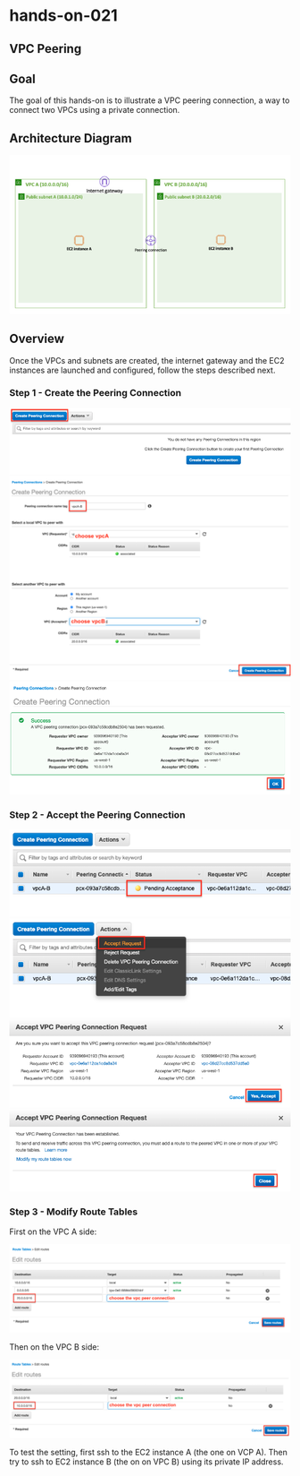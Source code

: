 # hands-on-021

## VPC Peering


## Goal

The goal of this hands-on is to illustrate a VPC peering connection, a way to connect two VPCs using a private connection.

## Architecture Diagram

![hands-on-021-arch-01](images/hands-on-021-arch-01.png)

## Overview

Once the VPCs and subnets are created, the internet gateway and the EC2 instances are launched and configured, follow the steps described next.

### Step 1 - Create the Peering Connection

![hands-on-021-scrn-01](images/hands-on-021-scrn-01.png)
![hands-on-021-scrn-02](images/hands-on-021-scrn-02.png)
![hands-on-021-scrn-03](images/hands-on-021-scrn-03.png)

### Step 2 - Accept the Peering Connection

![hands-on-021-scrn-04](images/hands-on-021-scrn-04.png)
![hands-on-021-scrn-05](images/hands-on-021-scrn-05.png)
![hands-on-021-scrn-06](images/hands-on-021-scrn-06.png)
![hands-on-021-scrn-07](images/hands-on-021-scrn-07.png)

### Step 3 - Modify Route Tables

First on the VPC A side:

![hands-on-021-scrn-08](images/hands-on-021-scrn-08.png)

Then on the VPC B side:

![hands-on-021-scrn-09](images/hands-on-021-scrn-09.png)

To test the setting, first ssh to the EC2 instance A (the one on VCP A).  Then try to ssh to EC2 instance B (the on on VPC B) using its private IP address.
